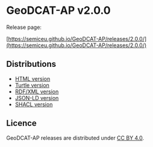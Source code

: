 # GeoDCAT-AP v2.0.0

Release page:

[https://semiceu.github.io/GeoDCAT-AP/releases/2.0.0/](https://semiceu.github.io/GeoDCAT-AP/releases/2.0.0/)

## Distributions

- [HTML version](https://semiceu.github.io/GeoDCAT-AP/releases/2.0.0/)
- [Turtle version](https://semiceu.github.io/GeoDCAT-AP/releases/2.0.0/geodcat-ap.ttl)
- [RDF/XML version](https://semiceu.github.io/GeoDCAT-AP/releases/2.0.0/geodcat-ap.rdf)
- [JSON-LD version](https://semiceu.github.io/GeoDCAT-AP/releases/2.0.0/geodcat-ap.jsonld)
- [SHACL version](https://semiceu.github.io/GeoDCAT-AP/releases/2.0.0/geodcat-ap.shacl.ttl)

## Licence

GeoDCAT-AP releases are distributed under [CC BY 4.0](https://creativecommons.org/licenses/by/4.0/).
